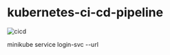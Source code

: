 # kubernetes-ci-cd-pipeline
![cicd](/uploads/d5ee239726f704a0c63e522185d2081a/cicd.jpg)



minikube service login-svc --url

